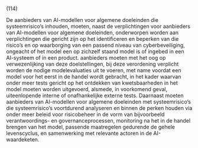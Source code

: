 (114)

De aanbieders van AI-modellen voor algemene doeleinden die systeemrisico’s inhouden, moeten, naast de verplichtingen voor aanbieders van AI-modellen voor algemene doeleinden, onderworpen worden aan verplichtingen die gericht zijn op het identificeren en beperken van die risico’s en op waarborging van een passend niveau van cyberbeveiliging, ongeacht of het model een op zichzelf staand model is of ingebed in een AI-systeem of in een product. aanbieders moeten met het oog op verwezenlijking van deze doelstellingen, bij deze verordening verplicht worden de nodige modelevaluaties uit te voeren, met name voordat een model voor het eerst in de handel wordt gebracht, in het kader waarvan onder meer tests gericht op het ontdekken van kwetsbaarheden in het model moeten worden uitgevoerd, alsmede, in voorkomend geval, uiteenlopende interne of onafhankelijke externe tests. Daarnaast moeten aanbieders van AI-modellen voor algemene doeleinden met systeemrisico’s die systeemrisico’s voortdurend analyseren en binnen de perken houden via onder meer beleid voor risicobeheer in de vorm van bijvoorbeeld verantwoordings- en governanceprocessen, monitoring na het in de handel brengen van het model, passende maatregelen gedurende de gehele levenscyclus, en samenwerking met relevante actoren in de AI-waardeketen.

